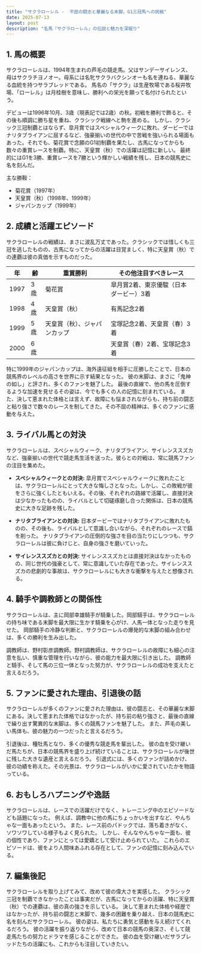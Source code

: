 ```yaml
---
title: "サクラローレル -  不屈の闘志と華麗なる末脚、G1三冠馬への挑戦"
date: 2025-07-13
layout: post
description: "名馬『サクラローレル』の伝説と魅力を深堀り"
---
```


## 1. 馬の概要

サクラローレルは、1994年生まれの芦毛の競走馬。父はサンデーサイレンス、母はサクラチヨノオー。母系には名牝サクラバクシンオーも名を連ねる、華麗なる血統を持つサラブレッドである。  馬名の「サクラ」は生産牧場である桜井牧場、「ローレル」は月桂樹を意味し、勝利への栄光を願って名付けられたという。

デビューは1996年10月、3歳（現表記では2歳）の秋。初戦を勝利で飾ると、その後も順調に勝ち星を重ね、クラシック戦線へと駒を進める。  しかし、クラシック三冠制覇とはならず、皐月賞ではスペシャルウィークに敗れ、ダービーではナリタブライアンに屈するなど、強豪揃いの世代の中で苦戦を強いられる場面もあった。それでも、菊花賞で念願のG1初制覇を果たし、古馬になってからも数々の重賞レースを制覇。特に、天皇賞（秋）での活躍は記憶に新しい。  最終的にはG1を3勝、重賞レースを7勝という輝かしい戦績を残し、日本の競馬史に名を刻んだ。

主な勝鞍：
* 菊花賞（1997年）
* 天皇賞（秋）（1998年、1999年）
* ジャパンカップ（1999年）


## 2. 成績と活躍エピソード

サクラローレルの戦績は、まさに波乱万丈であった。クラシックでは惜しくも三冠を逃したものの、古馬になってからの活躍は目覚ましく、特に天皇賞（秋）での連覇は彼の真価を示すものだった。

| 年 | 齢 | 重賞勝利 | その他注目すべきレース |
|---|---|---|---|
| 1997 | 3歳 | 菊花賞 | 皐月賞2着、東京優駿（日本ダービー）3着 |
| 1998 | 4歳 | 天皇賞（秋） | 有馬記念2着 |
| 1999 | 5歳 | 天皇賞（秋）、ジャパンカップ |  宝塚記念2着、天皇賞（春）3着 |
| 2000 | 6歳 |  |  天皇賞（春）2着、宝塚記念3着 |


特に1999年のジャパンカップは、海外遠征組を相手に圧勝したことで、日本の競馬界のレベルの高さを世界に示す結果となった。  彼の末脚は、まさに「鬼神の如し」と評され、多くのファンを魅了した。  最後の直線で、他の馬を圧倒するような加速を見せるその姿は、今でも多くの人の記憶に刻まれている。  また、決して恵まれた体格とは言えず、故障にも悩まされながらも、持ち前の闘志と粘り強さで数々のレースを制してきた。その不屈の精神は、多くのファンに感動を与えた。


## 3. ライバル馬との対決

サクラローレルは、スペシャルウィーク、ナリタブライアン、サイレンススズカなど、強豪揃いの世代で競走馬生活を送った。彼らとの対戦は、常に競馬ファンの注目を集めた。

* **スペシャルウィークとの対決:** 皐月賞でスペシャルウィークに敗れたことは、サクラローレルにとって大きな悔しさとなった。しかし、この敗戦が彼をさらに強くしたともいえる。その後、それぞれの路線で活躍し、直接対決は少なかったものの、ライバルとして切磋琢磨し合った関係は、日本の競馬史に大きな足跡を残した。

* **ナリタブライアンとの対決:** 日本ダービーではナリタブライアンに敗れたものの、その後も、ライバルとして意識し合いながら、それぞれのレースで鎬を削った。  ナリタブライアンの圧倒的な強さを目の当たりにしつつも、サクラローレルは彼に負けじと、自身の強さを磨いていった。

* **サイレンススズカとの対決:**  サイレンススズカとは直接対決はなかったものの、同じ世代の強豪として、常に意識していた存在であった。サイレンススズカの悲劇的な事故は、サクラローレルにも大きな衝撃を与えたと想像される。


## 4. 騎手や調教師との関係性

サクラローレルは、主に岡部幸雄騎手が騎乗した。岡部騎手は、サクラローレルの持ち味である末脚を最大限に生かす騎乗を心がけ、人馬一体となった走りを見せた。  岡部騎手の冷静な判断と、サクラローレルの爆発的な末脚の組み合わせは、多くの勝利を生み出した。

調教師は、野村彰彦調教師。野村調教師は、サクラローレルの故障にも細心の注意を払い、慎重な管理を行いながら、彼の能力を最大限に引き出した。  調教師と騎手、そして馬の三位一体となった努力が、サクラローレルの成功を支えたと言えるだろう。


## 5. ファンに愛された理由、引退後の話

サクラローレルが多くのファンに愛された理由は、彼の闘志と、その華麗な末脚にある。決して恵まれた体格ではなかったが、持ち前の粘り強さと、最後の直線で繰り出す驚異的な末脚は、多くの競馬ファンを魅了した。  また、芦毛の美しい馬体も、彼の魅力の一つだったと言えるだろう。

引退後は、種牡馬となり、多くの優秀な競走馬を輩出した。  彼の血を受け継いだ馬たちが、日本の競馬界を盛り上げ続けていることは、サクラローレルが後世に残した大きな遺産と言えるだろう。  引退式には、多くのファンが詰めかけ、彼の功績を称えた。その光景は、サクラローレルがいかに愛されていたかを物語っている。


## 6. おもしろハプニングや逸話

サクラローレルは、レースでの活躍だけでなく、トレーニング中のエピソードなども話題になった。  例えば、調教中に他の馬にちょっかいを出すなど、やんちゃな一面もあったという。  また、レース前のパドックでは、落ち着きがなく、ソワソワしている様子もよく見られた。  しかし、そんなやんちゃな一面も、彼の個性であり、ファンにとっては愛嬌として受け止められていた。  これらのエピソードは、彼をより人間味あふれる存在として、ファンの記憶に刻み込んでいる。


## 7. 編集後記

サクラローレルを取り上げてみて、改めて彼の偉大さを実感した。  クラシック三冠を制覇できなかったことは事実だが、古馬になってからの活躍、特に天皇賞（秋）での連覇は、彼の真の強さを示している。  決して恵まれた体格や経歴ではなかったが、持ち前の闘志と末脚で、幾多の困難を乗り越え、日本の競馬史に名を刻んだサクラローレル。  彼の姿は、私たちに勇気と感動を与え続けてくれるだろう。  彼の活躍を振り返りながら、改めて日本の競馬の奥深さ、そして競走馬たちの努力とドラマを感じることができた。  彼の血を受け継いだサラブレッドたちの活躍にも、これからも注目していきたい。
